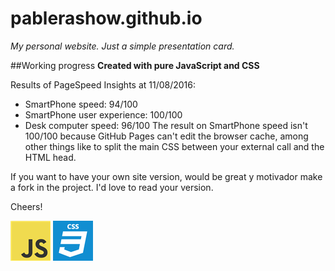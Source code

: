 # pablerashow.github.io
_My personal website. Just a simple presentation card._

##Working progress
[](http://d2.alternativeto.net/dist/icons/javascript_18251.png?width=64&height=64&mode=crop&upscale=false)
**Created with pure JavaScript and CSS**

Results of PageSpeed Insights at 11/08/2016:
- SmartPhone speed: 94/100
- SmartPhone user experience: 100/100
- Desk computer speed: 96/100
The result on SmartPhone speed isn't 100/100 because GitHub Pages can't edit the browser cache, among other things like to split the main CSS between your external call and the HTML head.

If you want to have your own site version, would be great y motivador make a fork in the project. I'd love to read your version.

Cheers!

![png](_images4readme/js.png) ![png](_images4readme/css.png)